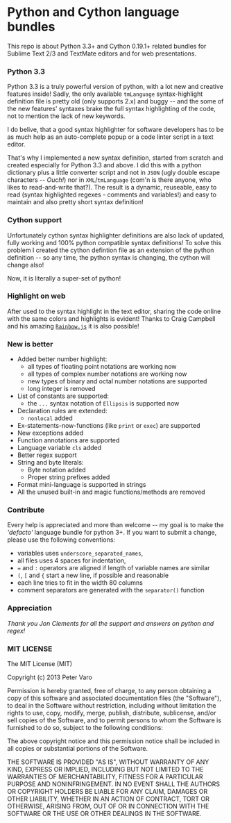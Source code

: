 # Python and Cython language bundles

This repo is about Python 3.3+ and Cython 0.19.1+ related bundles for Sublime
Text 2/3 and TextMate editors and for web presentations.

### Python 3.3

Python 3.3 is a truly powerful version of python, with a lot new and creative
features inside! Sadly, the only available `tmLanguage` syntax-highlight
definition file is pretty old (only supports 2.x) and buggy -- and the some of
the new features' syntaxes brake the full syntax highlighting of the code, not
to mention the lack of new keywords.

I do belive, that a good syntax highlighter for software developers has to be as
much help as an auto-complete popup or a code linter script in a text editor.

That's why I implemented a new syntax definition, started from scratch and
created especially for Python 3.3 and above. I did this with a python
dictionary plus a little converter script and not in `JSON` (ugly double escape
characters -- *Ouch!*) nor in `XML`/`tmLanguage` (com'n is there anyone, who
likes to read-and-write that?). The result is a dynamic, reuseable, easy to read
(syntax highlighted regexes - comments and variables!) and easy to maintain and
also pretty short syntax definition!

### Cython support

Unfortunately cython syntax highlighter definitions are also lack of updated,
fully working and 100% python compatible syntax definitions! To solve this
problem I created the cython defintion file as an extension of the python
definition -- so any time, the python syntax is changing, the cython will
change also!

Now, it is literally a super-set of python!

### Highlight on web

After used to the syntax highlight in the text editor, sharing the code online
with the same colors and highlights is evident! Thanks to Craig Campbell and his
amazing [`Rainbow.js`](http://craig.is/making/rainbows/) it is also possible!

### New is better

- Added better number highlight:
	- all types of floating point notations are working now
	- all types of complex number notations are working now
	- new types of binary and octal number notations are supported
	- long integer is removed
- List of constants are supported:
	- the `...` syntax notation of `Ellipsis` is supported now
- Declaration rules are extended:
	- `nonlocal` added
- Ex-statements-now-functions (like `print` or `exec`) are supported
- New exceptions added
- Function annotations are supported
- Language variable `cls` added
- Better regex support
- String and byte literals:
	- Byte notation added
	- Proper string prefixes added
- Format mini-language is supported in strings
- All the unused built-in and magic functions/methods are removed

### Contribute

Every help is appreciated and more than welcome -- my goal is to make the
*'defacto'* language bundle for python 3+. If you want to submit a change,
please use the following conventions:

- variables uses `underscore_separated_names`,
- all files uses 4 spaces for indentation,
- `=` and `:` operators are aligned if length of variable names are similar
- `(`, `[` and `{` start a new line, if possible and reasonable
- each line tries to fit in the width 80 columns
- comment separators are generated with the `separator()` function

### Appreciation

*Thank you Jon Clements for all the support and answers on python and regex!*

### MIT LICENSE

The MIT License (MIT)

Copyright (c) 2013 Peter Varo

Permission is hereby granted, free of charge, to any person obtaining a copy of
this software and associated documentation files (the "Software"), to deal in
the Software without restriction, including without limitation the rights to
use, copy, modify, merge, publish, distribute, sublicense, and/or sell copies of
the Software, and to permit persons to whom the Software is furnished to do so,
subject to the following conditions:

The above copyright notice and this permission notice shall be included in all
copies or substantial portions of the Software.

THE SOFTWARE IS PROVIDED "AS IS", WITHOUT WARRANTY OF ANY KIND, EXPRESS OR
IMPLIED, INCLUDING BUT NOT LIMITED TO THE WARRANTIES OF MERCHANTABILITY, FITNESS
FOR A PARTICULAR PURPOSE AND NONINFRINGEMENT. IN NO EVENT SHALL THE AUTHORS OR
COPYRIGHT HOLDERS BE LIABLE FOR ANY CLAIM, DAMAGES OR OTHER LIABILITY, WHETHER
IN AN ACTION OF CONTRACT, TORT OR OTHERWISE, ARISING FROM, OUT OF OR IN
CONNECTION WITH THE SOFTWARE OR THE USE OR OTHER DEALINGS IN THE SOFTWARE.